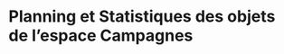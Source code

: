# Planning et Statistiques des objets de l’espace Campagnes
<!--stackedit_data:
eyJoaXN0b3J5IjpbNTI1OTg5MTc5XX0=
-->
